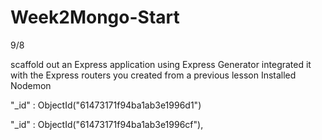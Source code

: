 # Week2Mongo-Start

9/8

 scaffold out an Express application using Express Generator
 integrated it with the Express routers you created from a previous lesson
 Installed Nodemon

 "_id" : ObjectId("61473171f94ba1ab3e1996d1")

 "_id" : ObjectId("61473171f94ba1ab3e1996cf"),


